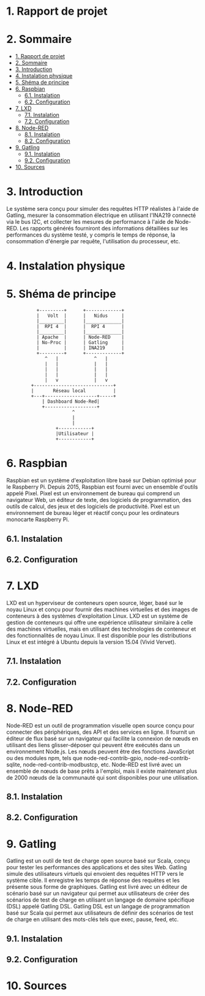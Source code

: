 # 1. Rapport de projet
# 2. Sommaire
- [1. Rapport de projet](#1-rapport-de-projet)
- [2. Sommaire](#2-sommaire)
- [3. Introduction](#3-introduction)
- [4. Instalation physique](#4-instalation-physique)
- [5. Shéma de principe](#5-shéma-de-principe)
- [6. Raspbian](#6-raspbian)
  - [6.1. Instalation](#61-instalation)
  - [6.2. Configuration](#62-configuration)
- [7. LXD](#7-lxd)
  - [7.1. Instalation](#71-instalation)
  - [7.2. Configuration](#72-configuration)
- [8. Node-RED](#8-node-red)
  - [8.1. Instalation](#81-instalation)
  - [8.2. Configuration](#82-configuration)
- [9. Gatling](#9-gatling)
  - [9.1. Instalation](#91-instalation)
  - [9.2. Configuration](#92-configuration)
- [10. Sources](#10-sources)

# 3. Introduction
Le système sera conçu pour simuler des requêtes HTTP réalistes à l'aide de Gatling, mesurer la consommation électrique en utilisant l'INA219 connecté via le bus I2C, et collecter les mesures de performance à l'aide de Node-RED. Les rapports générés fourniront des informations détaillées sur les performances du système testé, y compris le temps de réponse, la consommation d'énergie par requête, l'utilisation du processeur, etc.
# 4. Instalation physique
# 5. Shéma de principe
```ascii
           +---------+      +-------------+
           |   Volt  |      |   Nidus     |
           |_________|      |_____________|
           |  RPI 4  |      |  RPI 4      |
           |_________|      |_____________|
           | Apache  |      | Node-RED    |
           | No-Proc |      | Gatling     |
           |         |      | INA219      |
           +---------+      +-------------+
              ^   |             ^   |
              |   |             |   |
              |   |             |   |
              |   |             |   |
              |   v             |   v
         +-----------------------------+
         |       Réseau local          |
         +---+-------------------+-----+
             | Dashboard Node-Red|
             +-------------------+
                        ^
                        |
                        |
                  +------------+
                  |Utilisateur |
                  +------------+

```
# 6. Raspbian
Raspbian est un système d'exploitation libre basé sur Debian optimisé pour le Raspberry Pi. Depuis 2015, Raspbian est fourni avec un ensemble d'outils appelé Pixel. Pixel est un environnement de bureau qui comprend un navigateur Web, un éditeur de texte, des logiciels de programmation, des outils de calcul, des jeux et des logiciels de productivité. Pixel est un environnement de bureau léger et réactif conçu pour les ordinateurs monocarte Raspberry Pi.
## 6.1. Instalation
## 6.2. Configuration
# 7. LXD
LXD est un hyperviseur de conteneurs open source, léger, basé sur le noyau Linux et conçu pour fournir des machines virtuelles et des images de conteneurs à des systèmes d'exploitation Linux. LXD est un système de gestion de conteneurs qui offre une expérience utilisateur similaire à celle des machines virtuelles, mais en utilisant des technologies de conteneur et des fonctionnalités de noyau Linux. Il est disponible pour les distributions Linux et est intégré à Ubuntu depuis la version 15.04 (Vivid Vervet).
## 7.1. Instalation
## 7.2. Configuration
# 8. Node-RED
Node-RED est un outil de programmation visuelle open source conçu pour connecter des périphériques, des API et des services en ligne. Il fournit un éditeur de flux basé sur un navigateur qui facilite la connexion de nœuds en utilisant des liens glisser-déposer qui peuvent être exécutés dans un environnement Node.js. Les nœuds peuvent être des fonctions JavaScript ou des modules npm, tels que node-red-contrib-gpio, node-red-contrib-sqlite, node-red-contrib-modbustcp, etc. Node-RED est livré avec un ensemble de nœuds de base prêts à l'emploi, mais il existe maintenant plus de 2000 nœuds de la communauté qui sont disponibles pour une utilisation.
## 8.1. Instalation
## 8.2. Configuration
# 9. Gatling
Gatling est un outil de test de charge open source basé sur Scala, conçu pour tester les performances des applications et des sites Web. Gatling simule des utilisateurs virtuels qui envoient des requêtes HTTP vers le système cible. Il enregistre les temps de réponse des requêtes et les présente sous forme de graphiques. Gatling est livré avec un éditeur de scénario basé sur un navigateur qui permet aux utilisateurs de créer des scénarios de test de charge en utilisant un langage de domaine spécifique (DSL) appelé Gatling DSL. Gatling DSL est un langage de programmation basé sur Scala qui permet aux utilisateurs de définir des scénarios de test de charge en utilisant des mots-clés tels que exec, pause, feed, etc.
## 9.1. Instalation
## 9.2. Configuration
# 10. Sources